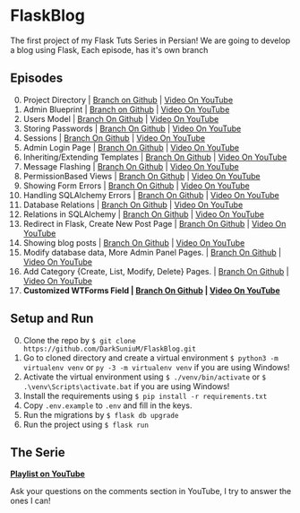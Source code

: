 # FlaskBlog
The first project of my Flask Tuts Series in Persian!
We are going to develop a blog using Flask, Each episode, has it's own branch

## Episodes
0. Project Directory | [Branch on Github](https://github.com/DarkSuniuM/FlaskBlog/tree/00-Project_Directory) | [Video On YouTube](https://youtu.be/wYYLs_yqJ_8)
0. Admin Blueprint | [Branch on Github](https://github.com/DarkSuniuM/FlaskBlog/tree/01-Admin_Blueprint) | [Video On YouTube](https://youtu.be/dPB5N1Uk_Ik)
0. Users Model | [Branch On Github](https://github.com/DarkSuniuM/FlaskBlog/tree/02-Users_Model) | [Video On YouTube](https://youtu.be/GNHlcw4yQjI)
0. Storing Passwords | [Branch On Github](https://github.com/DarkSuniuM/FlaskBlog/tree/03-Storing_Passwords) | [Video On YouTube](https://youtu.be/RENMu08Gt5Y)
0. Sessions | [Branch On Github](https://github.com/DarkSuniuM/FlaskBlog/tree/04-Sessions) | [Video On YouTube](https://youtu.be/yx2KnB3msZE)
0. Admin Login Page | [Branch On Github](https://github.com/DarkSuniuM/FlaskBlog/tree/05-Admin_Login_Page) | [Video On YouTube](https://youtu.be/nS6PnTu1XrQ)
0. Inheriting/Extending Templates | [Branch On Github](https://github.com/DarkSuniuM/FlaskBlog/tree/06-Inheriting/Extending_Templates) | [Video On YouTube](https://youtu.be/IPgkm-CgArE)
0. Message Flashing | [Branch On Github](https://github.com/DarkSuniuM/FlaskBlog/tree/07-Message_Flashing) | [Video On YouTube](https://youtu.be/su4fQXjLTwI)
0. PermissionBased Views | [Branch On Github](https://github.com/DarkSuniuM/FlaskBlog/tree/08-PermissionBased_Views) | [Video On YouTube](https://youtu.be/7mFvYbRQ6ec)
0. Showing Form Errors | [Branch On Github](https://github.com/DarkSuniuM/FlaskBlog/tree/09-Showing_Form_Errors) | [Video On YouTube](https://youtu.be/GUI9BWCG-qc)
0. Handling SQLAlchemy Errors | [Branch On Github](https://github.com/DarkSuniuM/FlaskBlog/tree/10-Handling_SQLAlchemy_Errors) | [Video On YouTube](https://youtu.be/eAttPLeMFsU)
0. Database Relations | [Branch On Github](https://github.com/DarkSuniuM/FlaskBlog/tree/11-Database_Relations) | [Video On YouTube](https://youtu.be/Jnfg47tqAMk)
0. Relations in SQLAlchemy | [Branch On Github](https://github.com/DarkSuniuM/FlaskBlog/tree/12-Relations_in_SQLAlchemy) | [Video On YouTube](https://youtu.be/mwB_4biOhHc)
0. Redirect in Flask, Create New Post Page | [Branch On Github](https://github.com/DarkSuniuM/FlaskBlog/tree/13-Create_New_Post_Page) | [Video On YouTube](https://youtu.be/GsuxVSigdNQ)
0. Showing blog posts | [Branch On Github](https://github.com/DarkSuniuM/FlaskBlog/tree/14-Showing_blog_posts) | [Video On YouTube](https://youtu.be/CuLAI_zFPvE)
0. Modify database data, More Admin Panel Pages. | [Branch On Github](https://github.com/DarkSuniuM/FlaskBlog/tree/15-Modify_database_data) | [Video On YouTube](https://youtu.be/pMIFBuTtlkQ)
0. Add Category {Create, List, Modify, Delete} Pages. | [Branch On Github](https://github.com/DarkSuniuM/FlaskBlog/tree/16-Create_Category_Pages) | [Video On YouTube](https://youtu.be/oD8_br3pwQM)
0. **Customized WTForms Field | [Branch On Github](https://github.com/DarkSuniuM/FlaskBlog/tree/17-Customized_WTForms_Field) | [Video On YouTube](https://youtu.be/8NYPgzPDk3I)**




## Setup and Run
0. Clone the repo by `$ git clone https://github.com/DarkSuniuM/FlaskBlog.git`
0. Go to cloned directory and create a virtual environment `$ python3 -m virtualenv venv` or `py -3 -m virtualenv venv` if you are using Windows!
0. Activate the virtual environment using `$ ./venv/bin/activate` or `$ .\venv\Scripts\activate.bat` if you are using Windows!
0. Install the requirements using `$ pip install -r requirements.txt`
0. Copy `.env.example` to  `.env` and fill in the keys.
0. Run the migrations by `$ flask db upgrade`
0. Run the project using `$ flask run`

## The Serie
**[Playlist on YouTube](https://www.youtube.com/playlist?list=PLdUn5H7OTUk1WYCrDJpNGpJ2GFWd7yZaw)**

Ask your questions on the comments section in YouTube, I try to answer the ones I can!
